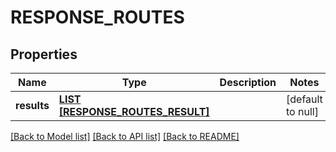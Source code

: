 # RESPONSE_ROUTES

## Properties
Name | Type | Description | Notes
------------ | ------------- | ------------- | -------------
**results** | [**LIST [RESPONSE_ROUTES_RESULT]**](ResponseRoutesResult.md) |  | [default to null]

[[Back to Model list]](../README.md#documentation-for-models) [[Back to API list]](../README.md#documentation-for-api-endpoints) [[Back to README]](../README.md)


